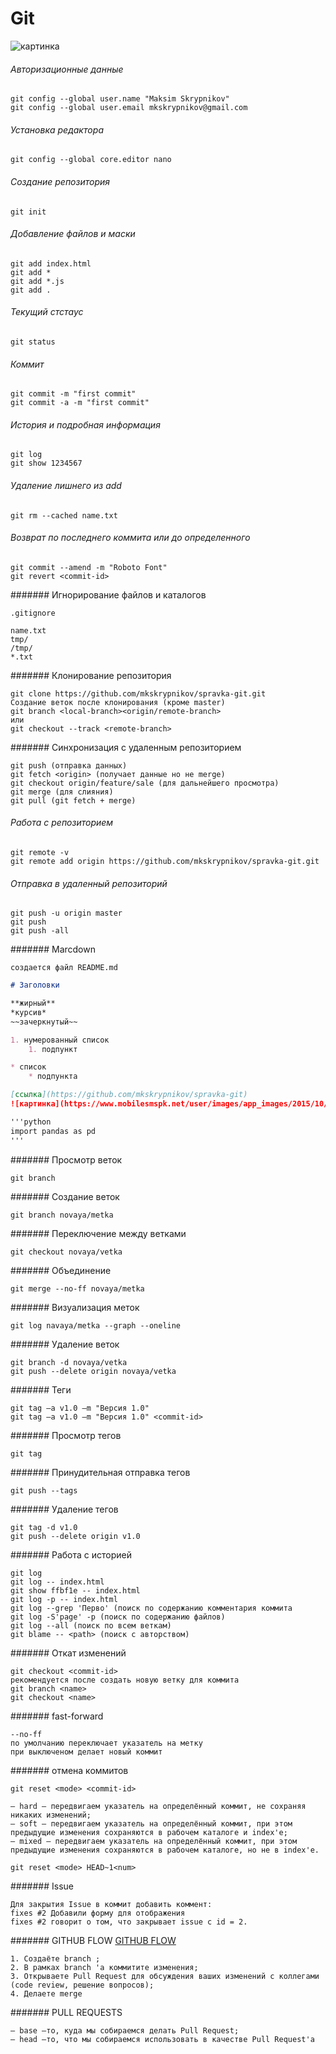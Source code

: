 # Git

![картинка](https://www.mobilesmspk.net/user/images/app_images/2015/10/10/www.mobilesmspk.net_github_1111.jpg)
###### Авторизационные данные

```
git config --global user.name "Maksim Skrypnikov"
git config --global user.email mkskrypnikov@gmail.com
```

###### Установка редактора
```
git config --global core.editor nano
```


###### Создание репозитория

```
git init
```
###### Добавление файлов и маски
```
git add index.html
git add *
git add *.js
git add .
```

###### Текущий стстаус
```
git status
```

###### Коммит
```
git commit -m "first commit"
git commit -a -m "first commit"
```

###### История и подробная информация
```
git log
git show 1234567
```

###### Удаление лишнего из add
```
git rm --cached name.txt
```

###### Возврат по последнего коммита или до определенного
```
git commit --amend -m "Roboto Font"
git revert <commit-id>
```

####### Игнорирование файлов и каталогов
```
.gitignore

name.txt
tmp/
/tmp/
*.txt
```

####### Клонирование репозитория
```
git clone https://github.com/mkskrypnikov/spravka-git.git
Создание веток после клонирования (кроме master)
git branch <local-branch><origin/remote-branch>
или
git checkout --track <remote-branch>

```

####### Синхронизация с удаленным репозиторием
```
git push (отправка данных)
git fetch <origin> (получает данные но не merge)
git checkout origin/feature/sale (для дальнейшего просмотра)
git merge (для слияния)
git pull (git fetch + merge)

```

###### Работа с репозиторием
```
git remote -v
git remote add origin https://github.com/mkskrypnikov/spravka-git.git
```

###### Отправка в удаленный репозиторий
```
git push -u origin master
git push
git push -all
```

####### Marcdown
```
создается файл README.md
```

```markdown
# Заголовки

**жирный**
*курсив*
~~зачеркнутый~~

1. нумерованный список
    1. подпункт

* список
    * подпункта 

[ссылка](https://github.com/mkskrypnikov/spravka-git)
![картинка](https://www.mobilesmspk.net/user/images/app_images/2015/10/10/www.mobilesmspk.net_github_1111.jpg)

'''python
import pandas as pd
'''
```

####### Просмотр веток
```
git branch
```

####### Создание веток
```
git branch novaya/metka
```
####### Переключение между ветками
```
git checkout novaya/vetka

```
####### Объединение
```
git merge --no-ff novaya/metka
```
####### Визуализация меток
```
git log navaya/metka --graph --oneline
```
####### Удаление веток
```
git branch -d novaya/vetka
git push --delete origin novaya/vetka
```
####### Теги
```
git tag –a v1.0 –m "Версия 1.0"
git tag –a v1.0 –m "Версия 1.0" <commit-id>
```
####### Просмотр тегов
```
git tag
```
####### Принудительная отправка тегов
```
git push --tags
```
####### Удаление тегов
```
git tag -d v1.0
git push --delete origin v1.0
```
####### Работа с историей
```
git log
git log -- index.html
git show ffbf1e -- index.html
git log -p -- index.html
git log --grep 'Перво' (поиск по содержанию комментария коммита
git log -S'page' -p (поиск по содержанию файлов)
git log --all (поиск по всем веткам)
git blame -- <path> (поиск с авторством)
```
####### Откат изменений
```
git checkout <commit-id>
рекомендуется после создать новую ветку для коммита
git branch <name>
git checkout <name>
```

####### fast-forward
```
--no-ff
по умолчанию переключает указатель на метку
при выключеном делает новый коммит
```

####### отмена коммитов
```
git reset <mode> <commit-id>

— hard – передвигаем указатель на определённый коммит, не сохраняя
никаких изменений;
— soft – передвигаем указатель на определённый коммит, при этом
предыдущие изменения сохраняются в рабочем каталоге и index'е;
— mixed – передвигаем указатель на определённый коммит, при этом
предыдущие изменения сохраняются в рабочем каталоге, но не в index'е.

git reset <mode> HEAD~1<num>
```
####### Issue
```
Для закрытия Issue в коммит добавить коммент:
fixes #2 Добавили форму для отображения 
fixes #2 говорит о том, что закрывает issue с id = 2.

```

####### GITHUB FLOW
[GITHUB FLOW](https://guides.github.com/introduction/flow/)
```
1. Создаёте branch ;
2. В рамках branch 'а коммитите изменения;
3. Открываете Pull Request для обсуждения ваших изменений с коллегами
(code review, решение вопросов);
4. Делаете merge
```
####### PULL REQUESTS
```
— base –то, куда мы собираемся делать Pull Request;
— head –то, что мы собираемся использовать в качестве Pull Request'а
```

